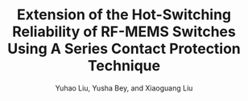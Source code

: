 ---
type: article
title: Extension of the Hot-Switching Reliability of RF-MEMS Switches Using A Series Contact Protection Technique
author: Yuhao Liu, Yusha Bey, and Xiaoguang Liu
journal: IEEE Transactions on Microwave Theory and Techniques Applications
volume:
number:
year: 2015
month: 
doi: 
pages:
publisher:
booktitle: 
note: Under Review
sort_key: 201612
---